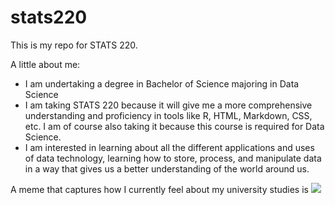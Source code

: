 # stats220

This is my repo for STATS 220. 

A little about me:

- I am undertaking a degree in Bachelor of Science majoring in Data Science
- I am taking STATS 220 because it will give me a more comprehensive understanding and proficiency in tools like R, HTML, Markdown, CSS, etc. I am of course also taking it because this course is required for Data Science.
- I am interested in learning about all the different applications and uses of data technology, learning how to store, process, and manipulate data in a way that gives us a better understanding of the world around us.

A meme that captures how I currently feel about my university studies is ![](https://c.tenor.com/8druEACXtX8AAAAd/tenor.gif)
